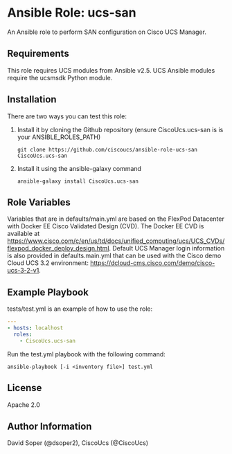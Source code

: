 Ansible Role: ucs-san
=========

An Ansible role to perform SAN configuration on Cisco UCS Manager.

Requirements
------------

This role requires UCS modules from Ansible v2.5.
UCS Ansible modules require the ucsmsdk Python module.

Installation
------------

There are two ways you can test this role:

 1. Install it by cloning the Github repository (ensure CiscoUcs.ucs-san is is your ANSIBLE_ROLES_PATH)

        git clone https://github.com/ciscoucs/ansible-role-ucs-san CiscoUcs.ucs-san

 2. Install it using the ansible-galaxy command

        ansible-galaxy install CiscoUcs.ucs-san

Role Variables
--------------

Variables that are in defaults/main.yml are based on the FlexPod Datacenter with Docker EE Cisco Validated Design (CVD).
The Docker EE CVD is available at https://www.cisco.com/c/en/us/td/docs/unified_computing/ucs/UCS_CVDs/flexpod_docker_deploy_design.html.
Default UCS Manager login information is also provided in defaults.main.yml that can be used with the Cisco demo Cloud UCS 3.2 environment: https://dcloud-cms.cisco.com/demo/cisco-ucs-3-2-v1.

Example Playbook
----------------

tests/test.yml is an example of how to use the role:

```yaml
---
- hosts: localhost
  roles:
    - CiscoUcs.ucs-san
```

Run the test.yml playbook with the following command:

    ansible-playbook [-i <inventory file>] test.yml

License
-------

Apache 2.0

Author Information
------------------

David Soper (@dsoper2), CiscoUcs (@CiscoUcs)
